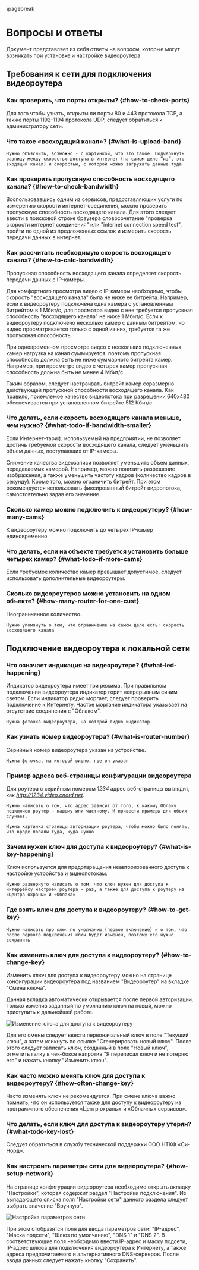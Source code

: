 \pagebreak

# Вопросы и ответы

Документ представляет из себя ответы на вопросы, которые могут возникать при установке и настройке видеороутера.

## Требования к сети для подключения видеороутера

### Как проверить, что порты открыты? {#how-to-check-ports}

Для того чтобы узнать, открыты ли порты 80 и 443 протокола TCP, а также порты 1192-1194 протокола UDP, следует обратиться к администратору сети.

### Что такое «восходящий канал»? {#what-is-upload-band}

`Нужно объяснить, возможно - с картинкой, что это такое. Подчеркнуть разницу между скоростью доступа в интернет (на самом деле “из”, это входящий канал) и скоростью, с которой можно загружать данные туда`

### Как проверить пропускную способность восходящего канала? {#how-to-check-bandwidth}

Воспользовавшись одним из сервисов, предоставляющих услуги по измерению скорости интернет-соединения, можно проверить пропускную способность восходящего канала. Для этого следует ввести в поисковой строке браузера словосочетание "проверка скорости интернет соединения" или "internet connection speed test", пройти по одной из предложенных ссылок и измерить скорость передачи данных в интернет.

### Как рассчитать необходимую скорость восходящего канала? {#how-to-calc-bandwidth}

Пропускная способность восходящего канала определяет скорость передачи данных с IP-камеры. 

Для комфортного просмотра видео с IP-камеры необходимо, чтобы скорость "восходящего канала" была не ниже ее битрейта. Например, если к видеороутеру подключена одна камера с установленным битрейтом в 1 Мбит/с, для просмотра видео с нее  требуется пропускная способность "восходящего канала" не ниже 1 Мбит/с. Если к видеороутеру подключено несколько камер с данным битрейтом, но видео просматривается только с одной из них, требуется та же пропускная способность. 

При одновременном просмотре видео с нескольких подключенных камер нагрузка на канал суммируется, поэтому пропускная способность должна быть не ниже суммарного битрейта камер. Например, при просмотре видео с четырех камер пропускная способность должна быть не менее 4 Мбит/с.

Таким образом, следует настраивать битрейт камер соразмерно действующей пропускной способности восходящего канала. Как правило, приемлемое качество видеопотока при разрешении 640х480 обеспечивается при установленном битрейте 512 Кбит/с.

### Что делать, если скорость восходящего канала меньше, чем нужно? {#what-todo-if-bandwidth-smaller}

Если Интернет-тариф, используемый на предприятии, не позволяет достичь требуемой скорости восходящего канала, следует уменьшить объем данных, поступающих от IP-камеры.

Снижение качества видеозаписи позволяет уменьшить объем данных, передаваемых камерой. Например, можно понизить разрешение изображения, а также уменьшить частоту кадров (количество кадров в секунду). Кроме того, можно ограничить битрейт. При этом рекомендуется использовать фиксированный битрейт видеопотока, самостоятельно задав его значение.

### Сколько камер можно подключить к видеороутеру? {#how-many-cams}

К видеороутеру можно подключить до четырех IP-камер единовременно.

### Что делать, если на объекте требуется установить больше четырех камер? {#what-todo-if-more-cams}

Если требуемое количество камер превышает допустимое, следует использовать дополнительные видеороутеры.

### Сколько видеороутеров можно установить на одном объекте? {#how-many-router-for-one-cust}

Неограниченное количество.

`Нужно упомянуть о том, что ограничение на самом деле есть: скорость восходящего канала`

## Подключение видеороутера к локальной сети

### Что означает индикация на видеороутере? {#what-led-happening}

Индикатор видеороутера имеет три режима. При правильном подключении видеороутера индикатор горит непрерывным синим светом. Если индикатор редко моргает, следует проверить подключение к Интернету. Частое моргание индикатора указывает на отсутствие соединения с "Облаком".

`Нужна фоточка видеороутера, на которой видно индикатор`

### Как узнать номер видеороутера? {#what-is-router-number}

Серийный номер видеороутера указан на устройстве. 

`Нужна фоточка, на которой видно, где он указан`

### Пример адреса веб-страницы конфигурации видеороутера

Для роутера с серийным номером *1234* адрес веб-страницы выглядит, как *http://1234.video.cnord.net*.

`Нужно написать о том, что адрес зависит от того, к какому Облаку подключен роутер – нашему или частному. И привести примеры для обоих случаев.`

`Нужна картинка страницы авторизации роутера, чтобы можно было понять, что вроде попали туда, куда нужно`

### Зачем нужен ключ для доступа к видеороутеру? {#what-is-key-happening}

Ключ используется для предотвращения неавторизованного доступа к настройке устройства и видеопотокам.

`Нужно развернуто написать о том, что ключ нужен для доступа к интерфейсу настроек роутера - раз, а также для доступа к роутеру из «Центра охраны» и «Облака»`

### Где взять ключ для доступа к видеороутеру? {#how-to-get-key}

`Нужно написать про ключ по умолчанию (первое включение) и о том, что после первого подключения ключ будет изменен, поэтому его нужно сохранить`

### Как изменить ключ для доступа к видеороутеру? {#how-to-change-key}

Изменить ключ для доступа к видеороутеру можно на странице конфигурации видеороутера под названием "Видеороутер" на вкладке "Смена ключа". 

Данная вкладка автоматически открывается после первой авторизации. Только изменив заданный по умолчанию ключ на новый, можно приступить к дальнейшей работе. 

![Изменение ключа для доступа к видеороутеру][id-02-01]

Для его смены следует ввести первоначальный ключ в поле "Текущий ключ", а затем кликнуть по ссылке "Сгенерировать новый ключ". После этого следует записать ключ, созданный в поле "Новый ключ", отметить галку в чек-боксе напротив "Я переписал ключ и не потеряю его" и нажать кнопку "Изменить ключ".

### Как часто можно менять ключ для доступа к видеороутеру? {#how-often-change-key}

Часто изменять ключ не рекомендуется. При смене ключа важно помнить, что он используется также для доступу к видеороутеру из программного обеспечения «Центр охраны» и «Облачных сервисов».

### Что делать, если ключ для доступа к видеороутеру утерян? {#what-todo-key-lost}

Следует обратиться в службу технической поддержки ООО НТКФ «Си-Норд».

### Как настроить параметры сети для видеороутера? {#how-setup-network}

На странице конфигурации видеороутера необходимо открыть вкладку "Настройки", которая содержит раздел "Настройки подключения". Из выпадающего списка поля "Настройки сети" данного раздела следует выбрать значение "Вручную". 

![Настройка параметров сети][id-02-02]

При этом отобразятся поля для ввода параметров сети: "IP-адрес", "Маска подсети", "Шлюз по умолчанию", "DNS 1" и "DNS 2". В соответствующие поля необходимо ввести IP-адрес и маску подсети, IP-адрес шлюза для подключения видеороутера к Интернету, а также адреса предпочитаемого и альтернативного DNS-серверов. После ввода данных следует нажать кнопку "Сохранить".

[id-02-01]: img/EngFaq01-KeyChange.png "Изменение ключа для доступа к видеороутеру"
[id-02-02]: img/EngFaq01-NetworkSettings.png "Настройка параметров сети"